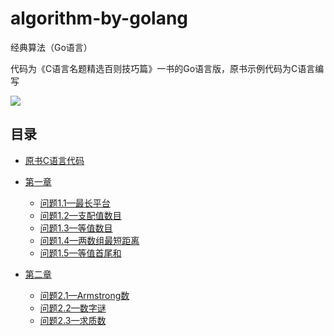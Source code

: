 # algorithm-by-golang
经典算法（Go语言）

代码为《C语言名题精选百则技巧篇》一书的Go语言版，原书示例代码为C语言编写

![](..\算法\图片\s26597278.jpg)

## 目录

* [原书C语言代码]( [https://github.com/ruiqi0526/algorithm-by-golang/tree/master/%E4%B9%A6%E4%B8%AD%E6%BA%90%E7%A0%81%EF%BC%88C%E8%AF%AD%E8%A8%80%EF%BC%89](https://github.com/ruiqi0526/algorithm-by-golang/tree/master/书中源码（C语言）) )

* [第一章]( [https://github.com/ruiqi0526/algorithm-by-golang/tree/master/src/%E7%AC%AC%E4%B8%80%E7%AB%A0](https://github.com/ruiqi0526/algorithm-by-golang/tree/master/src/第一章) )
  * [问题1.1—最长平台]( [https://github.com/ruiqi0526/algorithm-by-golang/tree/master/src/%E7%AC%AC%E4%B8%80%E7%AB%A0/%E9%97%AE%E9%A2%981.1%E2%80%94%E6%9C%80%E9%95%BF%E5%B9%B3%E5%8F%B0](https://github.com/ruiqi0526/algorithm-by-golang/tree/master/src/第一章/问题1.1—最长平台) )
  * [问题1.2—支配值数目]( [https://github.com/ruiqi0526/algorithm-by-golang/tree/master/src/%E7%AC%AC%E4%B8%80%E7%AB%A0/%E9%97%AE%E9%A2%981.2%E2%80%94%E6%94%AF%E9%85%8D%E5%80%BC%E6%95%B0%E7%9B%AE](https://github.com/ruiqi0526/algorithm-by-golang/tree/master/src/第一章/问题1.2—支配值数目) )
  * [问题1.3—等值数目]( [https://github.com/ruiqi0526/algorithm-by-golang/tree/master/src/%E7%AC%AC%E4%B8%80%E7%AB%A0/%E9%97%AE%E9%A2%981.3%E2%80%94%E7%AD%89%E5%80%BC%E6%95%B0%E7%9B%AE](https://github.com/ruiqi0526/algorithm-by-golang/tree/master/src/第一章/问题1.3—等值数目) )
  * [问题1.4—两数组最短距离]( [https://github.com/ruiqi0526/algorithm-by-golang/tree/master/src/%E7%AC%AC%E4%B8%80%E7%AB%A0/%E9%97%AE%E9%A2%981.4%E2%80%94%E4%B8%A4%E6%95%B0%E7%BB%84%E6%9C%80%E7%9F%AD%E8%B7%9D%E7%A6%BB](https://github.com/ruiqi0526/algorithm-by-golang/tree/master/src/第一章/问题1.4—两数组最短距离) )
  * [问题1.5—等值首尾和]( [https://github.com/ruiqi0526/algorithm-by-golang/tree/master/src/%E7%AC%AC%E4%B8%80%E7%AB%A0/%E9%97%AE%E9%A2%981.5%E2%80%94%E7%AD%89%E5%80%BC%E9%A6%96%E5%B0%BE%E5%92%8C](https://github.com/ruiqi0526/algorithm-by-golang/tree/master/src/第一章/问题1.5—等值首尾和) )

* [第二章]( [https://github.com/ruiqi0526/algorithm-by-golang/tree/master/src/%E7%AC%AC%E4%BA%8C%E7%AB%A0](https://github.com/ruiqi0526/algorithm-by-golang/tree/master/src/第二章) )
  * [问题2.1—Armstrong数]( [https://github.com/ruiqi0526/algorithm-by-golang/tree/master/src/%E7%AC%AC%E4%BA%8C%E7%AB%A0/%E9%97%AE%E9%A2%982.1%E2%80%94Armstrong%E6%95%B0](https://github.com/ruiqi0526/algorithm-by-golang/tree/master/src/第二章/问题2.1—Armstrong数) )
  * [问题2.2—数字谜]( [https://github.com/ruiqi0526/algorithm-by-golang/tree/master/src/%E7%AC%AC%E4%BA%8C%E7%AB%A0/%E9%97%AE%E9%A2%982.2%E2%80%94%E6%95%B0%E5%AD%97%E8%B0%9C](https://github.com/ruiqi0526/algorithm-by-golang/tree/master/src/第二章/问题2.2—数字谜) )
  * [问题2.3—求质数]( [https://github.com/ruiqi0526/algorithm-by-golang/tree/master/src/%E7%AC%AC%E4%BA%8C%E7%AB%A0/%E9%97%AE%E9%A2%982.3%E2%80%94%E6%B1%82%E8%B4%A8%E6%95%B0](https://github.com/ruiqi0526/algorithm-by-golang/tree/master/src/第二章/问题2.3—求质数) )

